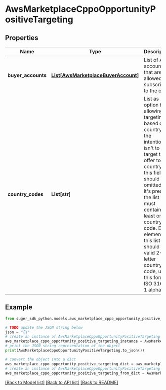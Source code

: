 # AwsMarketplaceCppoOpportunityPositiveTargeting


## Properties

Name | Type | Description | Notes
------------ | ------------- | ------------- | -------------
**buyer_accounts** | [**List[AwsMarketplaceBuyerAccount]**](AwsMarketplaceBuyerAccount.md) | List of AWS account IDs that are allowed to subscribe to the offer. | [optional] 
**country_codes** | **List[str]** | List as option for allowing targeting based on country. If the intention isn&#39;t to target the offer to a country, this field should be omitted. If it&#39;s present, the list must contain at least one country code. Each element in this list should be a valid 2-letter country code, using this format: ISO 3166-1 alpha-2. | [optional] 

## Example

```python
from suger_sdk_python.models.aws_marketplace_cppo_opportunity_positive_targeting import AwsMarketplaceCppoOpportunityPositiveTargeting

# TODO update the JSON string below
json = "{}"
# create an instance of AwsMarketplaceCppoOpportunityPositiveTargeting from a JSON string
aws_marketplace_cppo_opportunity_positive_targeting_instance = AwsMarketplaceCppoOpportunityPositiveTargeting.from_json(json)
# print the JSON string representation of the object
print(AwsMarketplaceCppoOpportunityPositiveTargeting.to_json())

# convert the object into a dict
aws_marketplace_cppo_opportunity_positive_targeting_dict = aws_marketplace_cppo_opportunity_positive_targeting_instance.to_dict()
# create an instance of AwsMarketplaceCppoOpportunityPositiveTargeting from a dict
aws_marketplace_cppo_opportunity_positive_targeting_from_dict = AwsMarketplaceCppoOpportunityPositiveTargeting.from_dict(aws_marketplace_cppo_opportunity_positive_targeting_dict)
```
[[Back to Model list]](../README.md#documentation-for-models) [[Back to API list]](../README.md#documentation-for-api-endpoints) [[Back to README]](../README.md)



